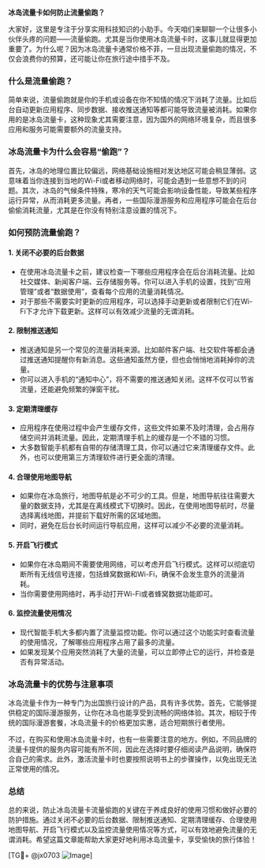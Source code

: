 **冰岛流量卡如何防止流量偷跑？**

大家好，这里是专注于分享实用科技知识的小助手。今天咱们来聊聊一个让很多小伙伴头疼的问题——流量偷跑。尤其是当你使用冰岛流量卡时，这事儿就显得更加重要了。为什么呢？因为冰岛流量卡通常价格不菲，一旦出现流量偷跑的情况，不仅会浪费你的预算，还可能让你在旅行途中措手不及。

### 什么是流量偷跑？

简单来说，流量偷跑就是你的手机或设备在你不知情的情况下消耗了流量。比如后台自动更新应用程序、同步数据、接收推送通知等都可能导致流量被消耗。如果你用的是冰岛流量卡，这种现象尤其需要注意，因为国外的网络环境复杂，而且很多应用和服务可能需要额外的流量支持。

### 冰岛流量卡为什么会容易“偷跑”？

首先，冰岛的地理位置比较偏远，网络基础设施相对发达地区可能会稍显薄弱。这意味着当你连接到当地的Wi-Fi或者移动网络时，可能会遇到一些意想不到的问题。其次，冰岛的气候条件特殊，寒冷的天气可能会影响设备性能，导致某些程序运行异常，从而消耗更多流量。再者，一些国际漫游服务和应用程序可能会在后台偷偷消耗流量，尤其是在你没有特别注意设置的情况下。

### 如何预防流量偷跑？

#### 1. **关闭不必要的后台数据**
   - 在使用冰岛流量卡之前，建议检查一下哪些应用程序会在后台消耗流量。比如社交媒体、新闻客户端、云存储服务等。你可以进入手机的设置，找到“应用管理”或者“数据使用”，查看每个应用的流量消耗情况。
   - 对于那些不需要实时更新的应用程序，可以选择手动更新或者限制它们在Wi-Fi下才允许下载更新。这样可以有效减少流量的无谓消耗。

#### 2. **限制推送通知**
   - 推送通知是另一个常见的流量消耗来源。比如邮件客户端、社交软件等都会通过推送通知提醒你有新消息。这些通知虽然方便，但也会悄悄地消耗掉你的流量。
   - 你可以进入手机的“通知中心”，将不需要的推送通知关闭。这样不仅可以节省流量，还能避免频繁的弹窗干扰。

#### 3. **定期清理缓存**
   - 应用程序在使用过程中会产生缓存文件，这些文件如果不及时清理，会占用存储空间并消耗流量。因此，定期清理手机上的缓存是一个不错的习惯。
   - 大多数智能手机都有自带的存储清理工具，你可以通过它来清理缓存文件。此外，也可以使用第三方清理软件进行更全面的清理。

#### 4. **合理使用地图导航**
   - 如果你在冰岛旅行，地图导航是必不可少的工具。但是，地图导航往往需要大量的数据支持，尤其是在离线模式下切换时。因此，在使用地图导航时，尽量选择离线地图，并提前下载好所需的区域地图。
   - 同时，避免在后台长时间运行导航应用，这样可以减少不必要的流量消耗。

#### 5. **开启飞行模式**
   - 如果你在冰岛期间不需要使用网络，可以考虑开启飞行模式。这样可以彻底切断所有无线信号连接，包括蜂窝数据和Wi-Fi，确保不会发生意外的流量消耗。
   - 当你需要使用网络时，再手动打开Wi-Fi或者蜂窝数据功能即可。

#### 6. **监控流量使用情况**
   - 现代智能手机大多都内置了流量监控功能。你可以通过这个功能实时查看流量的使用情况，了解哪些应用程序占用了最多的流量。
   - 如果发现某个应用突然消耗了大量的流量，可以立即停止它的运行，并检查是否有异常活动。

### 冰岛流量卡的优势与注意事项

冰岛流量卡作为一种专门为出国旅行设计的产品，具有许多优势。首先，它能够提供稳定的国际漫游服务，让你在冰岛也能享受到流畅的网络体验。其次，相较于传统的国际漫游套餐，冰岛流量卡的价格更加实惠，适合短期旅行者使用。

不过，在购买和使用冰岛流量卡时，也有一些需要注意的地方。例如，不同品牌的流量卡提供的服务内容可能有所不同，因此在选择时要仔细阅读产品说明，确保符合自己的需求。此外，激活流量卡时也要按照说明书上的步骤操作，以免出现无法正常使用的情况。

### 总结

总的来说，防止冰岛流量卡流量偷跑的关键在于养成良好的使用习惯和做好必要的防护措施。通过关闭不必要的后台数据、限制推送通知、定期清理缓存、合理使用地图导航、开启飞行模式以及监控流量使用情况等方式，可以有效地避免流量的无谓消耗。希望这篇文章能帮助大家更好地利用冰岛流量卡，享受愉快的旅行体验！

[TG💪+ @jx0703 ![Image](https://github.com/user-attachments/assets/dbca1d08-cadb-493c-b0ec-ad6f7a83f270)]